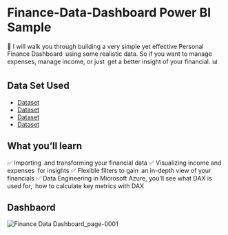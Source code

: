 # Finance-Data-Dashboard Power BI Sample
💸 I will walk you through building a very simple yet effective Personal Finance Dashboard using some realistic data. So if you want to manage expenses, manage income, or just get a better insight of your financial. 📊
## Data Set Used
- <a href= "https://github.com/Muhammad-Ibrahim593/Finance-Data-Dashboard/blob/main/Account.csv">Dataset<a/>
- <a href= "https://github.com/Muhammad-Ibrahim593/Finance-Data-Dashboard/blob/main/Personal_Financial.csv">Dataset<a/>
- <a href= "https://github.com/Muhammad-Ibrahim593/Finance-Data-Dashboard/blob/main/Recipients.csv">Dataset<a/>
- <a href= "https://github.com/Muhammad-Ibrahim593/Finance-Data-Dashboard/blob/main/SubcategoryImages.csv">Dataset<a/>
## What you’ll learn
✅ Importing and transforming your financial data
✅ Visualizing income and expenses for insights
✅ Flexible filters to gain an in-depth view of your financials
✅ Data Engineering in Microsoft Azure, you'll see what DAX is used for, how to calculate key metrics with DAX 
## Dashbaord
![Finance Data Dashboard_page-0001](https://github.com/user-attachments/assets/16eb8039-29b5-4760-997b-0d45e6ca4145)
